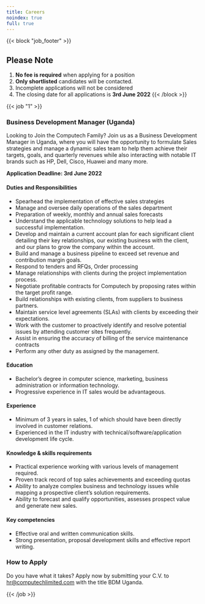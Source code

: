 ```yaml
---
title: Careers
noindex: true
full: true
---
```


<!-- ## Welcome to Computech Limited Careers -->

<!-- We do not have an open position(s) currently. [Follow us](https://www.linkedin.com/company/computech-limited/ "Follow on Linkedin") to get notified when vacancies open. -->

{{< block "job_footer" >}}
## Please Note

1. __No fee is required__ when applying for a position
2. __Only shortlisted__ candidates will be contacted.
3. Incomplete applications will not be considered
5. The closing date for all applications is __3rd June 2022__
{{< /block >}}

{{< job "1" >}}

### Business Development Manager (Uganda)

Looking to Join the Computech Family? Join us as a Business Development Manager in Uganda, where you will have the opportunity to formulate Sales strategies and manage a dynamic sales team to help them achieve their targets, goals, and quarterly revenues while also interacting with notable IT brands such as HP, Dell, Cisco, Huawei and many more.

__Application Deadline: 3rd June 2022__

#### Duties and Responsibilities
- Spearhead the implementation of effective sales strategies
- Manage and oversee daily operations of the sales department
- Preparation of weekly, monthly and annual sales forecasts
- Understand the applicable technology solutions to help lead a successful implementation.
- Develop and maintain a current account plan for each significant client detailing their key relationships, our existing business with the client, and our plans to grow the company within the account.
- Build and manage a business pipeline to exceed set revenue and contribution margin goals.
- Respond to tenders and RFQs, Order processing
- Manage relationships with clients during the project implementation process.
- Negotiate profitable contracts for Computech by proposing rates within the target profit range.
- Build relationships with existing clients, from suppliers to business partners.
- Maintain service level agreements (SLAs) with clients by exceeding their expectations.
- Work with the customer to proactively identify and resolve potential issues by attending customer sites frequently.
- Assist in ensuring the accuracy of billing of the service maintenance contracts
- Perform any other duty as assigned by the management.

#### Education
- Bachelor’s degree in computer science, marketing, business administration or information technology.
- Progressive experience in IT sales would be advantageous.

#### Experience
- Minimum of 3 years in sales, 1 of which should have been directly involved in customer relations.
- Experienced in the IT industry with technical/software/application development life cycle.

#### Knowledge & skills requirements
- Practical experience working with various levels of management required.
- Proven track record of top sales achievements and exceeding quotas
- Ability to analyze complex business and technology issues while mapping a prospective client’s solution requirements.
- Ability to forecast and qualify opportunities, assesses prospect value and generate new sales.

#### Key competencies
- Effective oral and written communication skills.
- Strong presentation, proposal development skills and effective report writing.

### How to Apply

Do you have what it takes? Apply now by submitting your C.V. to [hr@computechlimited.com](mailto:hr@computechlimited.com?Subject=BDM%20Uganda) with the title BDM Uganda.

{{< /job >}}